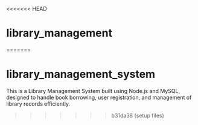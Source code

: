 <<<<<<< HEAD
# library_management
=======
# library_management_system
This is a Library Management System built using Node.js and MySQL, designed to handle book borrowing, user registration, and management of library records efficiently.
>>>>>>> b31da38 (setup files)
